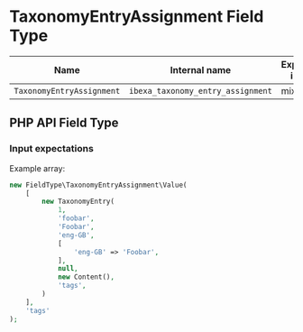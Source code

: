 # TaxonomyEntryAssignment Field Type

| Name                     | Internal name                    | Expected input |
|--------------------------|----------------------------------|----------------|
| `TaxonomyEntryAssignment`| `ibexa_taxonomy_entry_assignment`| mixed          |

## PHP API Field Type 

### Input expectations

Example array:

``` php
new FieldType\TaxonomyEntryAssignment\Value(
	[
		new TaxonomyEntry(
		    1,
		    'foobar',
		    'Foobar',
		    'eng-GB',
		    [
		        'eng-GB' => 'Foobar',
		    ],
		    null,
		    new Content(),
		    'tags',
		)
	],
	'tags'
);
```